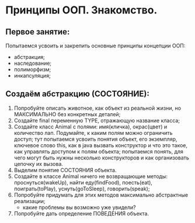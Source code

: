 # Принципы ООП. Знакомство.

## Первое занятие:

Попытаемся усвоить и закрепить основные принципы концепции ООП:
- абстракция;
- наследование;
- полиморфизм;
- инкапсуляция;

## Создаём абстракцию (СОСТОЯНИЕ):

1. Попробуйте описать животное, как объект из реальной жизни, но МАКСИМАЛЬНО без конкретных деталей;
2. Создайте final переменную TYPE, отражающую название класса;
3. Создайте класс Animal с полями: имя(кличка), окрас(цвет) и количество лап. Подумайте, к каким полям можно ограничить доступ;
тут попытаемся усвоить понятия объект, его экземпляр, ключевое слово this, как в java вызвать конструктор и что это такое, как управлять доступом к полям объекта;
попытаемся понять, для чего могут быть нужны несколько конструкторов и как организовать цепочку их вызова.
4. Выделим понятие СОСТОЯНИЯ объекта.
5. Создайте в классе Animal ничего не возвращающие методы: проснуться(wakeUp), найти еду(findFood), поесть(eat), поиграть(toPlay), уснуть(goToSleep),  говорить(speak);
6. Попробуйте придумать для этих методов максимально абстрактные реализации; 
   - какие проблемы вы возможно уже увидели?
8. Попробуйте дать определение ПОВЕДЕНИЯ объекта.

